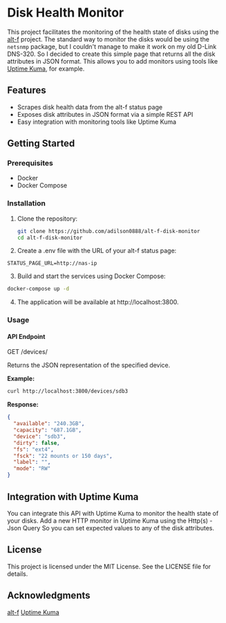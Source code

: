 # Disk Health Monitor

This project facilitates the monitoring of the health state of disks using the [alt-f](https://sourceforge.net/projects/alt-f/) project. The standard way to monitor the disks would be using the `netsnmp` package, but I couldn't manage to make it work on my old D-Link DNS-320. So I decided to create this simple page that returns all the disk attributes in JSON format. This allows you to add monitors using tools like [Uptime Kuma](https://github.com/louislam/uptime-kuma), for example.

## Features

- Scrapes disk health data from the alt-f status page
- Exposes disk attributes in JSON format via a simple REST API
- Easy integration with monitoring tools like Uptime Kuma

## Getting Started

### Prerequisites

- Docker
- Docker Compose

### Installation

1. Clone the repository:

   ```bash
   git clone https://github.com/adilson0888/alt-f-disk-monitor
   cd alt-f-disk-monitor
   ```

2. Create a .env file with the URL of your alt-f status page:
  ```env
  STATUS_PAGE_URL=http://nas-ip
  ```

3. Build and start the services using Docker Compose:
  ```bash
  docker-compose up -d
  ```
4. The application will be available at http://localhost:3800.

### Usage
#### API Endpoint
  GET /devices/

  Returns the JSON representation of the specified device.

  **Example:**
  ```bash
  curl http://localhost:3800/devices/sdb3
  ```
  **Response:**
  ```json
  {
    "available": "240.3GB",
    "capacity": "687.1GB",
    "device": "sdb3",
    "dirty": false,
    "fs": "ext4",
    "fsck": "22 mounts or 150 days",
    "label": "",
    "mode": "RW"
  }
  ``` 
## Integration with Uptime Kuma
You can integrate this API with Uptime Kuma to monitor the health state of your disks. Add a new HTTP monitor in Uptime Kuma using the Http(s) - Json Query
So you can set expected values to any of the disk attributes.

## License
This project is licensed under the MIT License. See the LICENSE file for details.

## Acknowledgments
[alt-f](https://sourceforge.net/projects/alt-f/)
[Uptime Kuma](https://github.com/louislam/uptime-kuma)

  

